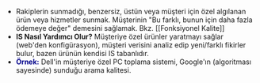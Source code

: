 - Rakiplerin sunmadığı, benzersiz, üstün veya müşteri için özel algılanan ürün veya hizmetler sunmak. Müşterinin "Bu farklı, bunun için daha fazla ödemeye değer" demesini sağlamak. Bkz. [[Fonksiyonel Kalite]]
- **IS Nasıl Yardımcı Olur?** Müşteriye özel ürünler yaratmayı sağlar (web'den konfigürasyon), müşteri verisini analiz edip yeni/farklı fikirler bulur, bazen ürünün kendisi IS tabanlıdır.
- <span style="color:darkblue; font-weight:bolder">Örnek:</span> Dell'in müşteriye özel PC toplama sistemi, Google'ın (algoritması sayesinde) sunduğu arama kalitesi.